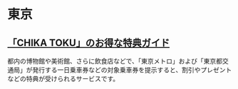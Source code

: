# 東京

## [「CHIKA TOKU」のお得な特典ガイド](http://chikatoku.enjoytokyo.jp/)

都内の博物館や美術館、さらに飲食店などで、「東京メトロ」および「東京都交通局」が発行する一日乗車券などの対象乗車券を提示すると、割引やプレゼントなどの特典が受けられるサービスです。
